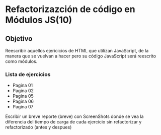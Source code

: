 # Refactorizazción de código en Módulos JS(10)
## Objetivo

Reescribir aquellos ejericicios de HTML que utilizan JavaScript, de la manera que se vuelvan a hacer pero su código JavaScript será reescrito como módulos.

### Lista de ejercicios

- Pagina 01
- Pagina 02
- Pagina 05
- Pagina 06
- Pagina 07

Escribir un breve reporte (breve) con ScreenShots donde se vea la diferencia del tiempo de carga de cada ejercicio sin refactorizar y refactorizado (antes y despues)